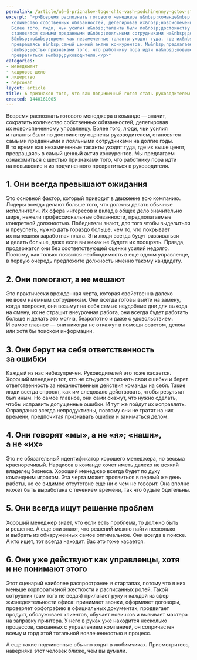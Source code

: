 ```yaml
---
permalink: /article/u6-6-priznakov-togo-chto-vash-podchinennyy-gotov-stat-rukovoditelem
excerpt: "<p>Вовремя распознать готового менеджера в&nbsp;команде&nbsp;— значит, сократить
  количество собственных обязанностей, делегировав их&nbsp;новоиспеченному управленцу.
  Более того, люди, чьи усилия и&nbsp;таланты были по&nbsp;достоинству оценены руководителем,
  становятся самыми преданными и&nbsp;лояльными сотрудниками на&nbsp;долгие годы.
  В&nbsp;то&nbsp;время как незамеченные таланты уходят туда, где их&nbsp;выше ценят,
  превращаясь в&nbsp;самый ценный актив конкурентов. Мы&nbsp;предлагаем ознакомиться
  с&nbsp;шестью признаками того, что работнику пора идти на&nbsp;повышение и&nbsp;из&nbsp;подчиненного
  превратиться в&nbsp;руководителя.</p>"
categories:
- менеджмент
- кадровое дело
- лидерство
- персонал
layout: article
title: 6 признаков того, что ваш подчиненный готов стать руководителем
created: 1440161005
---
```

<p>Вовремя распознать готового менеджера в&nbsp;команде&nbsp;— значит, сократить количество собственных обязанностей, делегировав их&nbsp;новоиспеченному управленцу. Более того, люди, чьи усилия и&nbsp;таланты были по&nbsp;достоинству оценены руководителем, становятся самыми преданными и&nbsp;лояльными сотрудниками на&nbsp;долгие годы. В&nbsp;то&nbsp;время как незамеченные таланты уходят туда, где их&nbsp;выше ценят, превращаясь в&nbsp;самый ценный актив конкурентов. Мы&nbsp;предлагаем ознакомиться с&nbsp;шестью признаками того, что работнику пора идти на&nbsp;повышение и&nbsp;из&nbsp;подчиненного превратиться в&nbsp;руководителя.</p>
<h2>1. Они всегда превышают ожидания</h2>
<p>Это основной фактор, который приводит в&nbsp;движение всю компанию. Лидеры всегда делают больше того, что должны делать обычные исполнители. Их&nbsp;сфера интересов и&nbsp;вклад в&nbsp;общее дело значительно шире, нежели профессиональные обязанности, предполагаемые конкретной должностью. Победители знают, для того чтобы выделиться и&nbsp;преуспеть, нужно дать гораздо больше, чем&nbsp;то, что покрывает их&nbsp;нынешняя заработная плата. Эти люди всегда будут развиваться и&nbsp;делать больше, даже если вы&nbsp;никак не&nbsp;будете их&nbsp;поощрять. Правда, продержатся они без соответствующей оценки усилий недолго. Поэтому, как только появится необходимость в&nbsp;еще одном управленце, в&nbsp;первую очередь предложите должность именно такому кандидату.</p>
<h2>2. Они помогают, а&nbsp;не&nbsp;мешают</h2>
<p>Это практически врожденная черта, которая свойственна далеко не&nbsp;всем наемным сотрудникам. Они всегда готовы выйти на&nbsp;замену, когда попросят, они возьмут на&nbsp;себя самые неудобные дни для выхода на&nbsp;смену, их&nbsp;не&nbsp;страшит внеурочная работа, они всегда будет работать больше и&nbsp;делать это молча, безропотно и&nbsp;даже с&nbsp;удовольствием. И&nbsp;самое главное&nbsp;— они никогда не&nbsp;откажут в&nbsp;помощи советом, делом или хотя&nbsp;бы поиском информации.</p>
<h2>3. Они берут на&nbsp;себя ответственность за&nbsp;ошибки </h2>
<p>Каждый из&nbsp;нас небезупречен. Руководителей это тоже касается. Хороший менеджер тот, кто не&nbsp;стыдится признать свои ошибки и&nbsp;берет ответственность за&nbsp;некачественные действия команды на&nbsp;себя. Такие люди всегда спросят, как им&nbsp;следовало действовать, чтобы результат был иным. Но&nbsp;самое главное, они сами скажут, что нужно сделать, чтобы исправить допущенные ошибки. И&nbsp;тут&nbsp;же пойдут их&nbsp;исправлять. Оправдания всегда непродуктивны, поэтому они не&nbsp;тратят на&nbsp;них времени, предпочитая признавать ошибки и&nbsp;заниматься делом.</p>
<h2>4. Они говорят «мы», а&nbsp;не&nbsp;«я»; «наши», а&nbsp;не&nbsp;«их»</h2>
<p>Это не&nbsp;обязательный идентификатор хорошего менеджера, но&nbsp;весьма красноречивый. Нарцисса в&nbsp;команде хочет иметь далеко не&nbsp;всякий владелец бизнеса. Хороший менеджер всегда будет по&nbsp;духу командным игроком. Эта черта может проявиться в&nbsp;первый&nbsp;же день работы, но&nbsp;ее&nbsp;видимое отсутствие еще ни&nbsp;о&nbsp;чем не&nbsp;говорит. Она вполне может быть выработана с&nbsp;течением времени, так что будьте бдительны. </p>
<h2>5. Они всегда ищут решение проблем</h2>
<p>Хороший менеджер знает, что если есть проблема, то&nbsp;должно быть и&nbsp;решение. А&nbsp;еще они знают, что решений можно найти несколько и&nbsp;выбрать из&nbsp;обнаруженных самое оптимальное. Они всегда в&nbsp;поиске. А&nbsp;кто ищет, тот всегда находит. Вас это тоже касается.</p>
<h2>6. Они уже действуют как управленцы, хотя и&nbsp;не&nbsp;понимают этого</h2>
<p>Этот сценарий наиболее распространен в&nbsp;стартапах, потому что в&nbsp;них меньше корпоративной жесткости и&nbsp;расписанных ролей. Такой сотрудник (сам того не&nbsp;ведая) прилагает руку к&nbsp;каждой из&nbsp;сфер жизнедеятельности офиса: принимает звонки, оформляет договоры, проверяет орфографию в&nbsp;официальных документах, продвигает продукт, обслуживает клиентов, обучает новичков и&nbsp;вызывает мастера на&nbsp;заправку принтера. У&nbsp;него в&nbsp;руках уже находится несколько процессов, связанных с&nbsp;управлением компанией, он&nbsp;сопричастен всему и&nbsp;горд этой тотальной вовлеченностью в&nbsp;процесс. </p>
<p>А&nbsp;еще такие подчиненные обычно ходят в&nbsp;любимчиках. Присмотритесь, наверняка этот человек ближе, чем вы&nbsp;думали.</p>
